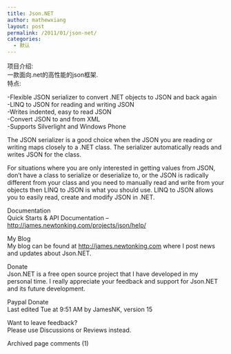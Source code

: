 ```yaml
---
title: Json.NET
author: mathewxiang
layout: post
permalink: /2011/01/json-net/
categories:
  - 默认
---
```

项目介绍:  
一款面向.net的高性能的json框架.  
特点:

-Flexible JSON serializer to convert .NET objects to JSON and back again  
-LINQ to JSON for reading and writing JSON  
-Writes indented, easy to read JSON  
-Convert JSON to and from XML  
-Supports Silverlight and Windows Phone

The JSON serializer is a good choice when the JSON you are reading or writing maps closely to a .NET class. The serializer automatically reads and writes JSON for the class.

For situations where you are only interested in getting values from JSON, don’t have a class to serialize or deserialize to, or the JSON is radically different from your class and you need to manually read and write from your objects then LINQ to JSON is what you should use. LINQ to JSON allows you to easily read, create and modify JSON in .NET.

Documentation  
Quick Starts & API Documentation – http://james.newtonking.com/projects/json/help/

My Blog  
My blog can be found at http://james.newtonking.com where I post news and updates about Json.NET.

Donate  
Json.NET is a free open source project that I have developed in my personal time. I really appreciate your feedback and support for Json.NET and its future development.

Paypal Donate  
Last edited Tue at 9:51 AM by JamesNK, version 15

Want to leave feedback?  
Please use Discussions or Reviews instead.

Archived page comments (1)